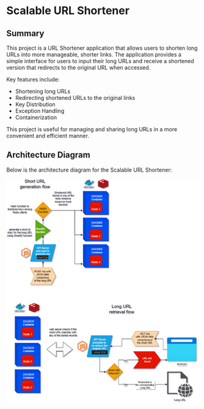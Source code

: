 # Scalable URL Shortener

## Summary

This project is a URL Shortener application that allows users to shorten long URLs into more manageable, shorter links. The application provides a simple interface for users to input their long URLs and receive a shortened version that redirects to the original URL when accessed.

Key features include:

- Shortening long URLs
- Redirecting shortened URLs to the original links
- Key Distribution
- Exception Handling
- Containerization

This project is useful for managing and sharing long URLs in a more convenient and efficient manner.

## Architecture Diagram

Below is the architecture diagram for the Scalable URL Shortener:

![Architecture Diagram](system.png)
